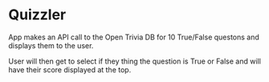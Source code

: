 # Quizzler

App makes an API call to the Open Trivia DB for 10 True/False questons and displays them to the user.

User will then get to select if they thing the question is True or False and will have their score displayed at the top.
